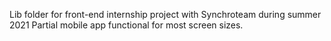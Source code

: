 Lib folder for front-end internship project with Synchroteam during summer 2021
Partial mobile app functional for most screen sizes.
